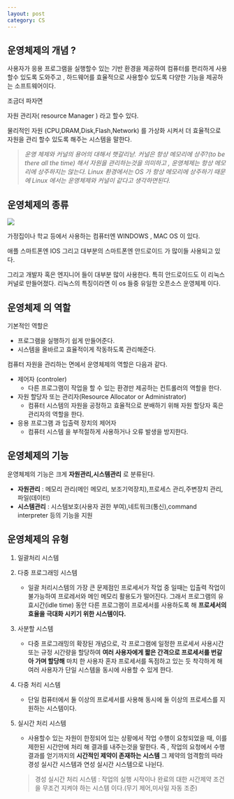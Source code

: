 ```yaml
---
layout: post
category: CS
---
```

 ## 운영체제의 개념 ?
 
사용자가 응용 프로그램을 실행할수 있는 기반 환경을 제공하여 컴퓨터를 편리하게 사용할수 있도록 도와주고 , 하드웨어를 효율적으로 사용할수 있도록 다양한 기능을 제공하는 소프트웨어이다.

조금더 파자면 

자원 관리자( resource Manager ) 라고 할수 있다.

물리적인 자원 (CPU,DRAM,Disk,Flash,Network) 를 가상화 시켜서 더 효율적으로 자원을 관리 할수 있도록 해주는 시스템을 말한다.
>_운영 체제와 커널의 용어의 대해서 햇갈리낟. 커널은 항상 메모리에 상주?(to be there all the time) 해서 자원을 관리하는것을 의미하고 , 운영체제는 항상 메모리에 상주하지는 않는다. Linux 환경에서는 OS 가 항상 메모리에 상주하기 때문에 Linux 에서는 운영체제와 커널이 같다고 생각하면된다._

## 운영체제의 종류  

 ![](https://images.velog.io/images/lot8229/post/3ab0ad14-885b-47b1-9b86-ec4f36319303/%EB%8B%A4%EC%9A%B4%EB%A1%9C%EB%93%9C.jpg)

가정집이나 학교 등에서 사용하는 컴퓨터엔  WINDOWS  , MAC OS 이 있다.

애플 스마트폰엔 IOS 그리고 대부분의 스마트폰엔 안드로이드 가 많이들 사용되고 있다.

그리고 개발자 혹은 엔지니어 들이 대부분 많이 사용한다. 특히 안드로이드도 이 리눅스 커널로 만들어졌다. 리눅스의 특징이라면 이 os 들중 유일한 오픈소스 운영체제 이다.

## 운영체제 의 역할
기본적인 역할은
- 프로그램을 실행하기 쉽게 만들어준다.
- 시스템을 올바르고 효율적이게 작동하도록 관리해준다.

컴퓨터 자원을 관리하는 면에서 운영체제의 역할은 다음과 같다.

- 제어자 (controler)
	- 다른 프로그램이 작업을 할 수 있는 환경만 제공하는 컨트롤러의 역할을 한다.
- 자원 할당자 또는 관리자(Resource Allocator or Administrator)
	- 컴퓨터 시스템의 자원을 공정하고 효율적으로 분배하기 위해 자원 할당자 혹은 관리자의 역할을 한다.
- 응용 프로그램 과 입출력 장치의 제어자
	- 컴퓨터 시스템 을 부적절하게 사용하거나 오류 발생을 방지한다.

## 운영체제의 기능 
운영체제의 기능은 크게 **자원관리,시스템관리** 로 분류된다.
- **자원관리** : 메모리 관리(메인 메모리, 보조기억장치),프로세스 관리,주변장치 관리,파일(데이터) 
- **시스템관리** : 시스템보호(사용자 권한 부여),네트워크(통신),command interpreter 등의 기능을 지원

## 운영체제의 유형
1. 일괄처리 시스템
2. 다중 프로그래밍 시스템
	- 일괄 처리시스템의 가장 큰 문제점인 프로세서가 작업 중 일때는 입출력 작업이 불가능하여 프로레서와 메인 메모리 활용도가 떨어진다. 그래서 프로그램의 유효시간(idle time) 동안 다른 프로그램이 프로세서를 사용하도록 해 **프로세서의 효율을 극대화 시키기 위한 시스템이다.**
3. 사분할 시스템
	- 다중 프로그래밍의 확장된 개념으로, 각 프로그램에 일정한 프로세서 사용시간 또는 규정 시간량을 할당하여 **여러 사용자에게 짧은 간격으로 프로세서를 번갈아 가며 할당해** 마치 한 사용자 혼자 프로세서를 독점하고 있는 듯 착각하게 해 여러 사용자가 단일 시스템을 동시에 사용할 수 있게 한다.
    
4. 다중 처리 시스템
   - 단일 컴퓨터에서 둘 이상의 프로세서를 사용해 동시에 둘 이상의 프로세스를 지원하는 시스템이다.
    
    
5. 실시간 처리 시스템 
   - 사용할수 있는 자원이 한정되어 있는 상황에서 작업 수행이 요청되었을 때, 이를 제한된 시간안에 처리 해 결과를 내주는것을 말한다. 즉 , 작업의 요청에서 수행결과를 얻기까지의 **시간적인 제약이 존재하는 시스템** 그 제약의 엄격함의 따라 경성 실시간 시스템과 연성 실시간 시스템으로 나뉜다.
    > 경성 실시간 처리 시스템 : 작업의 실행 시작이나 완료의 대한 시간제약 조건을 무조건 지켜야 하는 시스템 이다.(무기 제어,미사일 자동 조준)

